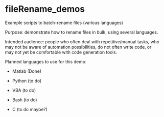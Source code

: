 # fileRename_demos
Example scripts to batch-rename files (various languages) 

Purpose: demonstrate how to rename files in bulk, using several languages.

Intended audience: people who often deal with repetitive/manual tasks, who may not be aware of automation possibilities, do not often write code, or may not yet be comfortable with code generation tools.

Planned languages to use for this demo:
* Matlab (Done)
 
* Python (to do)
 
* VBA (to do)
 
* Bash (to do)

* C (to do maybe?)

